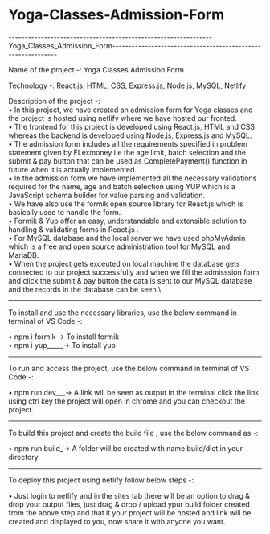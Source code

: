 # Yoga-Classes-Admission-Form
---------------------------------------------------------------Yoga_Classes_Admission_Form-------------------------------------------------------------

Name of the project -: Yoga Classes Admission Form

Technology -: React.js, HTML, CSS, Express.js, Node.js, MySQL, Netlify

Description of the project -: \
• In this project, we have created an admission form for Yoga classes and the project is hosted using netlify where we have hosted our fronted.\
• The frontend for this project is developed using React.js, HTML and CSS  whereas the backend is developed using Node.js, Express.js and MySQL.\
• The admission form includes all the requirements specified in problem statement given by FLexmoney i.e the age limit, batch selection and the submit & pay button       that can be used as CompletePayment() function in future when it is actually implemented.\
• In the admission form we have implemented all the necessary validations required for the name, age and batch selection using YUP which is a JavaScript schema builder   for value parsing and validation.\
• We have also use the formik open source library for React.js which is basically used to handle the form.\
• Formik & Yup offer an easy, understandable and extensible solution to handling & validating forms in React.js .\
• For MySQL database and the local server we have used phpMyAdmin which is a free and open source administration tool for MySQL and MariaDB.\
• When the project gets exceuted on local machine the database gets connected to our project successfully and when we fill the admisssion form and click the submit &     pay button the data is sent to our MySQL database and the records in the database can be seen.\

-----------------------------------------------------------------------------------------------------------------------------------------------------------------

To install and use the necessary libraries, use the below command in terminal of VS Code -:

• npm i formik  -> To install formik \
• npm i yup_____-> To install yup

-----------------------------------------------------------------------------------------------------------------------------------------------------------------

To run and access the project, use the below command in terminal of VS Code -:

• npm run dev___-> A link will be seen as output in the terminal click the link using ctrl key the project will open in chrome and you can checkout the project.

-----------------------------------------------------------------------------------------------------------------------------------------------------------------

To build this project and create the build file , use the below command as -:

• npm run build_-> A folder will be created with name build/dict in your directory.

-----------------------------------------------------------------------------------------------------------------------------------------------------------------

To deploy this project using netlify follow below steps -:

• Just login to netlify and in the sites tab there will be an option to drag & drop your output files, just drag & drop / upload ypur build folder created from the       above step and that it your project will be hosted and link will be created and displayed to you, now share it with anyone you want.
